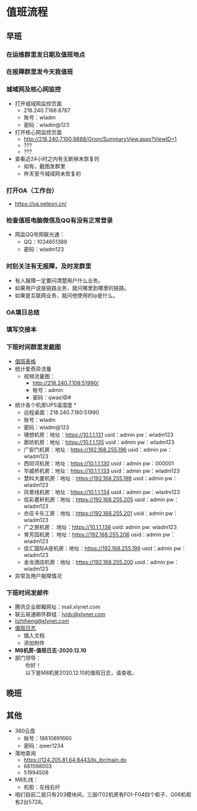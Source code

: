 # 值班流程
## 早班
### 在运维群里发日期及值班地点
### 在报障群里发今天我值班
### 城域网及核心网监控
* 打开城域网监控页面
    * 218.240.7.166:8787
    * 账号：wladm
    * 密码：wladm@123
* 打开核心网监控页面
    * http://218.240.7.100:8888/Orion/SummaryView.aspx?ViewID=1
    * ???
    * ???
* 查看近24小时之内有无断掉未恢复的
    * 如有，截图发群里
	* 昨天至今城域网未恢复的
### 打开OA（工作台）
* https://oa.neteon.cn/
### 检查值班电脑微信及QQ有没有正常登录
* 网监QQ号网联光通：
	* QQ：1034651389
	* 密码：wladm123
### 时刻关注有无报障，及时发群里
* 有人报障一定要问清楚用户什么业务。
* 如果用户说是链路业务，就问哪里到哪里的链路。
* 如果是互联网业务，就问他使用的ip是什么。
### OA填日总结
### 填写交接本
### 下班时间群里发截图
* [值班表格](值班表格.docx)
*  统计爱奇异流量
   * 视频流量图：
       * http://218.240.7.108:51990/
       * 帐号：admin
       * 密码：qwas!@#
*  统计各个机房UPS温湿度
    * 
    * 远程桌面：218.240.7.180:51990
	* 账号：wladm
	* 密码：wladm@123
	* 理想机房：地址：https://10.1.1.131     usid：admin  pw：wladm123
	* 廊坊机房：地址：https://10.1.1.135     usid：admin  pw：wladm123
	* 广安门机房：地址：https://192.168.255.196   usid：admin  pw：wladm123
	* 西坝河机房：地址：https://10.1.1.130   usid：admin  pw：000001
	* 华威桥机房：地址：https://10.1.1.133   usid：admin  pw：wladm123
	* 慧科大厦机房：地址：https://192.168.255.198  usid：admin  pw：wladm123
	* 风景线机房：地址：https://10.1.1.134  usid：admin  pw：wladm123
	* 炫彩嘉轩机房：地址：https://192.168.255.205  usid：admin  pw：wladm123
	* 亦庄卡乐工房：地址：https://192.168.255.201  usid：admin  pw：wladm123
	* 广之旅机房： 地址：https://10.1.1.138  usid: admin  pw: wladm123
	* 育芳园机房： 地址：https://192.168.255.206   usid：admin  pw：wladm123
	* 佳汇国际A座机房：地址：https://192.168.255.199   usid：admin  pw：wladm123
	* 金龙酒店机房：地址：https://192.168.255.200   usid：admin  pw：wladm123
*  异常及用户报障情况
### 下班时间发邮件
* 腾讯企业邮箱网址：mail.xlynet.com
* 联云易通邮件群组：lyidc@xlynet.com
* lizhiheng@xlynet.com
* [值班日志](值班日志.xls)
    * 插入文档
    * 添加附件
* **M8机房-值班日志-2020.12.10**
* 部门领导：  
  　　你好！  
  　　以下是M8机房2020.12.10的值班日志，请查收。
## 晚班
## 其他
* 360云盘
	* 账号：18610691660
	* 密码：qwer1234
* 落地查询
    * https://124.205.81.64:8443/bj_ibr/main.do
	* 661598003
	* 51994508
* M8扎线：
	* 机柜：左线右纤
* 咱们目前二层只有203模块间，三层IT02机房有F01-F04四个柜子、G06机柜有2台5728。









